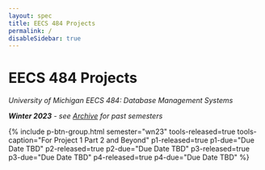 ```yaml
---
layout: spec
title: EECS 484 Projects
permalink: /
disableSidebar: true
---
```


# EECS 484 Projects

_University of Michigan EECS 484: Database Management Systems_

_**Winter 2023** - see [Archive](/archive) for past semesters_

{% include p-btn-group.html semester="wn23"
tools-released=true tools-caption="For Project 1 Part 2 and Beyond" 
p1-released=true p1-due="Due Date TBD" 
p2-released=true p2-due="Due Date TBD"
p3-released=true p3-due="Due Date TBD"
p4-released=true p4-due="Due Date TBD" %}